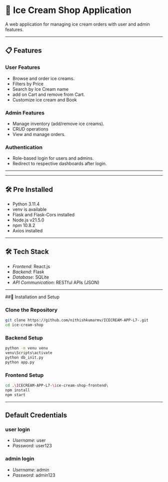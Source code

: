 # 🍦 Ice Cream Shop Application

A web application for managing ice cream orders with user and admin features.

---

## 📋 Features

### User Features
- Browse and order ice creams.
- Filters by Price
- Search by Ice Cream name
- add on Cart and remove from Cart.
- Customize ice cream and Book

### Admin Features
- Manage inventory (add/remove ice creams).
- CRUD operations
- View and manage orders.

### Authentication
- Role-based login for users and admins.
- Redirect to respective dashboards after login.

---
---

## 🛠 Pre Installed

- Python 3.11.4 
- venv is available
- Flask and Flask-Cors installed
- Node.js v21.5.0
- npm 10.8.2
- Axios installed

---

## 🛠 Tech Stack

- *Frontend*: React.js  
- *Backend*: Flask  
- *Database*: SQLite  
- *API Communication*: RESTful APIs (JSON)

---
##🔧 Installation and Setup

### Clone the Repository
```bash
git clone https://github.com/nithishkumarmv/ICECREAM-APP-L7-.git
cd ice-cream-shop
```
### Backend Setup

```bash
python -m venu venu
venu\Scripts\activate
python db_init.py
python app.py
```
### Frontend Setup

```bash
cd .\ICECREAM-APP-L7-\ice-cream-shop-frontend\
npm install
npm start
```
---
## Default Credentials

### user login

- *Username*: user  
- *Password*: user123
  
### admin login

- *Username*: admin  
- *Password*: admin123



